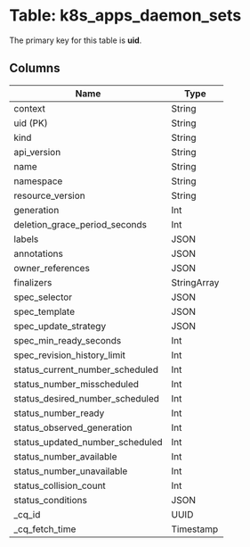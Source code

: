 # Table: k8s_apps_daemon_sets


The primary key for this table is **uid**.


## Columns
| Name          | Type          |
| ------------- | ------------- |
|context|String|
|uid (PK)|String|
|kind|String|
|api_version|String|
|name|String|
|namespace|String|
|resource_version|String|
|generation|Int|
|deletion_grace_period_seconds|Int|
|labels|JSON|
|annotations|JSON|
|owner_references|JSON|
|finalizers|StringArray|
|spec_selector|JSON|
|spec_template|JSON|
|spec_update_strategy|JSON|
|spec_min_ready_seconds|Int|
|spec_revision_history_limit|Int|
|status_current_number_scheduled|Int|
|status_number_misscheduled|Int|
|status_desired_number_scheduled|Int|
|status_number_ready|Int|
|status_observed_generation|Int|
|status_updated_number_scheduled|Int|
|status_number_available|Int|
|status_number_unavailable|Int|
|status_collision_count|Int|
|status_conditions|JSON|
|_cq_id|UUID|
|_cq_fetch_time|Timestamp|